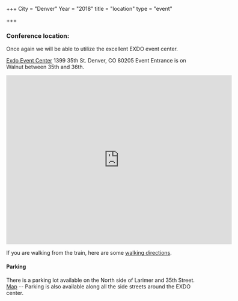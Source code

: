 +++
City = "Denver"
Year = "2018"
title = "location"
type = "event"

+++

### Conference location:

Once again we will be able to utilize the excellent EXDO event center.

[Exdo Event Center](http://www.exdoevents.com/) 1399 35th St. Denver, CO 80205
Event Entrance is on Walnut between 35th and 36th.

<iframe src="https://www.google.com/maps/embed?pb=!1m18!1m12!1m3!1d3066.757970521746!2d-104.97723058428338!3d39.767542202787624!2m3!1f0!2f0!3f0!3m2!1i1024!2i768!4f13.1!3m3!1m2!1s0x876c7917e3801849%3A0xbb2b58afbb663b76!2sEXDO!5e0!3m2!1sen!2sus!4v1484100211432" width="600" height="450" frameborder="0" style="border:0" allowfullscreen></iframe>

If you are walking from the train, here are some [walking directions](https://www.google.com/maps/dir/39.7679861,-104.9747049/39.770621,-104.9732199/@39.7693077,-104.9763083,17z/am=t/data=!4m2!4m1!3e2).

#### Parking
There is a parking lot available on the North side of Larimer and 35th Street. [Map](https://www.google.com/maps/dir/39.7672123,-104.9744978//@39.7674975,-104.9751824,17.9z) -- Parking is also available along all the side streets around the EXDO center.
